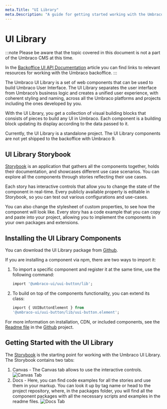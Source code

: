 ```yaml
---
meta.Title: "UI Library"
meta.Description: "A guide for getting started working with the Umbraco UI Library"
---
```


# UI Library

:::note
Please be aware that the topic covered in this document is not a part of the Umbraco CMS at this time.

In the [Backoffice UI API Documentation](../Backoffice-UI-API-Documentation/) article you can find links to relevant resources for working with the Umbraco backoffice.
:::

The Umbraco UI Library is a set of web components that can be used to build Umbraco User Interface. The UI Library separates the user interface from Umbraco’s business logic and creates a unified user experience, with coherent styling and naming, across all the Umbraco platforms and projects including the ones developed by you.

With the UI Library, you get a collection of visual building blocks that consists of pieces to build any UI in Umbraco. Each component is a building block updating its display according to the data passed to it.

Currently, the UI Library is a standalone project. The UI Library components are not yet shipped to the backoffice with Umbraco 9.

## UI Library Storybook

[Storybook](https://uui.umbraco.com/) is an application that gathers all the components together, holds their documentation, and showcases different use case scenarios. You can explore all the components through stories reflecting their use cases.

Each story has interactive controls that allow you to change the state of the component in real-time. Every publicly available property is editable in Storybook, so you can test out various configurations and use-cases.

You can also change the stylesheet of custom properties, to see how the component will look like. Every story has a code example that you can copy and paste into your project, allowing you to implement the components in your own packages and extensions.

## Installing the UI Library Components

You can download the UI Library package from [Github](https://github.com/umbraco/Umbraco.UI/tree/v1/dev/packages/uui).

If you are installing a component via npm, there are two ways to import it:

1. To import a specific component and register it at the same time, use the following command:

    ```sql
    import '@umbraco-ui/uui-button/lib';
    ```

2. To build on top of the components functionality, you can extend its class:

    ```sql
    import { UUIButtonElement } from 
    '@umbraco-ui/uui-button/lib/uui-button.element';
    ```

For more information on installation, CDN, or included components, see the [Readme file](https://github.com/umbraco/Umbraco.UI/blob/v1/dev/packages/uui/README.md) in the [Github](https://github.com/umbraco/Umbraco.UI/tree/v1/dev/packages/uui) project.

## Getting Started with the UI Library

The [Storybook](https://uui.umbraco.com/) is the starting point for working with the Umbraco UI Library.  The Storybook contains two tabs:

1. Canvas - The Canvas tab allows to use the interactive controls.
    ![Canvas Tab](images/Canvas_tab.png)
2. Docs - Here, you can find code examples for all the stories and use them in your markup. You can look it up by tag name or head to the project repository, where, in the packages folder, you will find all the component packages with all the necessary scripts and examples in the readme files.
    ![Docs Tab](images/Docs_tab.png)
